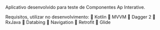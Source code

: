 Aplicativo desenvolvido para teste de Componentes Ap Interative.

Requisitos, utilizar no desenvolvimento:
 Kotlin
 MVVM
 Dagger 2
 RxJava
 Databing
 Navigation
 Retrofit
 Glide
